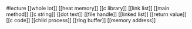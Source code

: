 #lecture
[[whole lot]]
[[heat memory]]
[[c library]]
[[link list]]
[[main method]]
[[c string]]
[[dot text]]
[[file handle]]
[[linked list]]
[[return value]]
[[c code]]
[[child process]]
[[ring buffer]]
[[memory address]]
